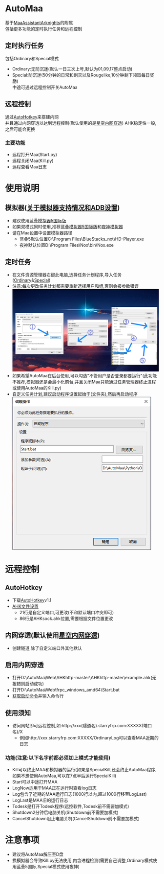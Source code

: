 # AutoMaa
基于[MaaAssistantArknights](https://github.com/MaaAssistantArknights/MaaAssistantArknights)的附属<br>
包括更多功能的定时执行任务和远程控制
## 定时执行任务
包括Ordinary和Special模式
- Ordinary:无防沉迷(默认一日三次上号,默认为01,09,17整点启动)
- Special:防沉迷(50分钟的日常和剿灭以及Rougelike,10分钟剩下领取每日奖励)<br>
中途可通过远程控制开关AutoMaa
## 远程控制
 通过[AutoHotkey](https://github.com/AutoHotkey/AutoHotkey)来搭建内网<br>
 并且通过内网穿透以达到远程控制(默认使用的是[星空内网穿透](https://frp.starryfrp.com/))
 AHK稳定性一般,之后可能会更换
### 主要功能
- 远程打开Maa(Start.py)
- 远程关闭Maa(Kill.py)
- 远程查看Maa日志
# 使用说明
## 模拟器([关于模拟器支持情况和ADB设置](https://maa.plus/docs/1.3-%E6%A8%A1%E6%8B%9F%E5%99%A8%E6%94%AF%E6%8C%81.html))
- 建议使用[蓝叠模拟器5国际版](https://wp-s.bluestacks.com/)
- 如果双模式同时使用,推荐[蓝叠模拟器5国际版](https://wp-s.bluestacks.com/)和[夜神模拟器](https://www.yeshen.com/)
- 请在Maa设置中设置模拟器路径
  - 蓝叠5默认位置C:\Program Files\BlueStacks_nxt\HD-Player.exe
  - 夜神默认位置D:\Program Files\Nox\bin\Nox.exe
## 定时任务
- 在文件资源管理器右键此电脑,选择任务计划程序,导入任务([Ordinary](https://github.com/Lzhyrifx/AutoMaa/blob/master/Python/Ordinary/ScheduledTask/OrdinaryAutoMaa.xml)&[Special](https://github.com/Lzhyrifx/AutoMaa/blob/master/Python/Special/ScheduledTask/SpecialAutoMaa.xml))
- 注意:每次更改任务计划都需要重新选择用户和组,否则会报参数错误<br>
![Image text](https://github.com/Lzhyrifx/AutoMaa/blob/master/Demonstrate/TaskScheduler.png)
- 如果希望AutoMaa在后台使用,可以勾选"不管用户是否登录都要运行"(此功能不推荐,模拟器还是会最小化前台,并且关闭Maa只能通过任务管理器终止进程或使用AutoMaa的Kill.py)
- 自定义任务计划,建议启动程序设置起始于(文件夹),然后再启动程序<br>
![Image text](https://github.com/Lzhyrifx/AutoMaa/blob/master/Demonstrate/Start.png)
# 远程控制
## AutoHotkey
- 下载[AutoHotkey](https://www.autohotkey.com/)v1.1
- [AHK文件设置](https://github.com/Lzhyrifx/AutoMaa/blob/master/Web/AHKhttp-master/AHKhttp-master/example.ahk)
  - 21行是自定义端口,可更改(不和默认端口冲突即可)
  - 86行是AHKsock.ahk位置,需要根据文件位置更改
## 内网穿透(默认使用[星空内网穿透](https://frp.starryfrp.com/))
- 创建隧道,除了自定义端口外其他默认
## 启用内网穿透
- 打开D:\AutoMaa\Web\AHKhttp-master\AHKhttp-master\example.ahk(无报错则启动成功)
- 打开D:\AutoMaa\Web\frpc_windows_amd64\Start.bat
- [获取启动命令](https://frp.starryfrp.com/console/Proxies)并输入命令行
## 使用须知
- 访问网站即可远程控制,如:http://xxx(隧道名).starryfrp.com:XXXXX(端口名)/X
  - 例如http://xxx.starryfrp.com:XXXXX/OrdinaryLog可以查看MAA近期的日志
### 功能(注意:以下名字前都必须加上模式才能使用)
- Kill可以终止MAA和模拟器的运行(如果是SpecialKill,还会终止AutoMaa程序,如果不想使用AutoMaa,可以在7点半后运行SpecialKill)
- Start可以中途打开MAA
- LogNow适用于MAA正在运行时查看log日志
- Log包含了近期的MAA运行日志(1000行以内,超过1000行移至LogLast)
- LogLast是MAA旧的运行日志
- Todesk是打开Todesk程序(远控软件,Todesk前不需要加模式)
- Shutdown2分钟后电脑关机(Shutdown前不需要加模式)
- CancelShutdown阻止电脑关机(CancelShutdown前不需要加模式)
# 注意事项
- 建议将AutoMaa解压至D盘
- 换模拟器会导致Kill.py无法使用,内含进程检测(需要自己调整,Ordinary模式使用蓝叠5国际,Special模式使用夜神)
